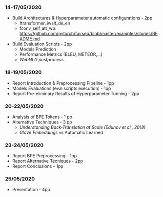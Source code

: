 ### 14-17/05/2020 

+ Build Architectures & Hyperparameter automatic configurations - 2pp
  + ftransformer_iwslt_de_en 
  + fconv_self_att_wp: https://github.com/pytorch/fairseq/blob/master/examples/stories/README.md
+ Build Evaluation Scripts  - 2pp 
  + Models Prediction
  + Performance Metrics (BLEU, METEOR,...)
  + *WebNLG postprocess*

### 18-19/05/2020

* Report Introduction & Preprocessing Pipeline - 1pp
* Models Evaluations (eval scripts execution) - 1pp
* Report Pre-eliminary Results of Hyperparameter Tunning - 2pp

### 20-22/05/2020

+ Analysis of BPE Tokens - 1 pp
+ Alternative Techniques - 3 pp
  + *Understanding Back-Translation at Scale (Edunov et al., 2018)*
  + *GloVe Embeddings* vs Automatic Learned

### 23-24/05/2020

+ Report BPE Preprocessing - 1pp
+ Report Alternative Tecniques - 2pp
+ Report Conclusions - 1pp



### 25/05/2020

+ Presentation - 4pp